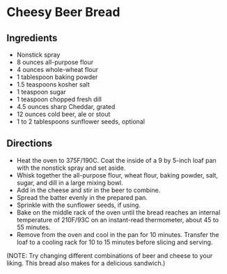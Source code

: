 # Cheesy Beer Bread

## Ingredients
- Nonstick spray
- 8 ounces all-purpose flour
- 4 ounces whole-wheat flour
- 1 tablespoon baking powder
- 1.5 teaspoons kosher salt
- 1 teaspoon sugar
- 1 teaspoon chopped fresh dill
- 4.5 ounces sharp Cheddar, grated
- 12 ounces cold beer, ale or stout
- 1 to 2 tablespoons sunflower seeds, optional

## Directions
- Heat the oven to 375F/190C. Coat the inside of a 9 by 5-inch loaf pan with the nonstick spray and set aside.
- Whisk together the all-purpose flour, wheat flour, baking powder, salt, sugar, and dill in a large mixing bowl. 
- Add in the cheese and stir in the beer to combine. 
- Spread the batter evenly in the prepared pan. 
- Sprinkle with the sunflower seeds, if using.
- Bake on the middle rack of the oven until the bread reaches an internal temperature of 210F/93C on an instant-read thermometer, about 45 to 55 minutes.
- Remove from the oven and cool in the pan for 10 minutes. Transfer the loaf to a cooling rack for 10 to 15 minutes before slicing and serving.

(NOTE: Try changing different combinations of beer and cheese to your liking. This bread also makes for a delicious sandwich.)
